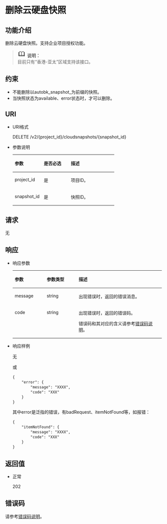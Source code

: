 # 删除云硬盘快照<a name="ZH-CN_TOPIC_0142374135"></a>

## 功能介绍<a name="section4805694511340"></a>

删除云硬盘快照。支持企业项目授权功能。

>![](public_sys-resources/icon-note.gif) **说明：**   
>目前只有“香港-亚太”区域支持该接口。  

## 约束<a name="section18631564103149"></a>

-   不能删除以autobk\_snapshot\_为前缀的快照。
-   当快照状态为available、error状态时，才可以删除。

## URI<a name="section268627411340"></a>

-   URI格式

    DELETE /v2/\{project\_id\}/cloudsnapshots/\{snapshot\_id\}

-   参数说明

    <a name="zh-cn_topic_0051408625_table5655293911340"></a>
    <table><thead align="left"><tr id="zh-cn_topic_0051408625_row4718979611340"><th class="cellrowborder" valign="top" width="28.57%" id="mcps1.1.4.1.1"><p id="zh-cn_topic_0051408625_p6427715211340"><a name="zh-cn_topic_0051408625_p6427715211340"></a><a name="zh-cn_topic_0051408625_p6427715211340"></a>参数</p>
    </th>
    <th class="cellrowborder" valign="top" width="26.529999999999998%" id="mcps1.1.4.1.2"><p id="zh-cn_topic_0051408625_p3906685711340"><a name="zh-cn_topic_0051408625_p3906685711340"></a><a name="zh-cn_topic_0051408625_p3906685711340"></a>是否必选</p>
    </th>
    <th class="cellrowborder" valign="top" width="44.9%" id="mcps1.1.4.1.3"><p id="zh-cn_topic_0051408625_p1029885411340"><a name="zh-cn_topic_0051408625_p1029885411340"></a><a name="zh-cn_topic_0051408625_p1029885411340"></a>描述</p>
    </th>
    </tr>
    </thead>
    <tbody><tr id="zh-cn_topic_0051408625_row2890086411340"><td class="cellrowborder" valign="top" width="28.57%" headers="mcps1.1.4.1.1 "><p id="zh-cn_topic_0051408625_p5926863811340"><a name="zh-cn_topic_0051408625_p5926863811340"></a><a name="zh-cn_topic_0051408625_p5926863811340"></a>project_id</p>
    </td>
    <td class="cellrowborder" valign="top" width="26.529999999999998%" headers="mcps1.1.4.1.2 "><p id="zh-cn_topic_0051408625_p3603037711340"><a name="zh-cn_topic_0051408625_p3603037711340"></a><a name="zh-cn_topic_0051408625_p3603037711340"></a>是</p>
    </td>
    <td class="cellrowborder" valign="top" width="44.9%" headers="mcps1.1.4.1.3 "><p id="zh-cn_topic_0051408625_p3277940011340"><a name="zh-cn_topic_0051408625_p3277940011340"></a><a name="zh-cn_topic_0051408625_p3277940011340"></a>项目ID。</p>
    </td>
    </tr>
    <tr id="zh-cn_topic_0051408625_row2657914711340"><td class="cellrowborder" valign="top" width="28.57%" headers="mcps1.1.4.1.1 "><p id="zh-cn_topic_0051408625_p542726811340"><a name="zh-cn_topic_0051408625_p542726811340"></a><a name="zh-cn_topic_0051408625_p542726811340"></a>snapshot_id</p>
    </td>
    <td class="cellrowborder" valign="top" width="26.529999999999998%" headers="mcps1.1.4.1.2 "><p id="zh-cn_topic_0051408625_p3695552511340"><a name="zh-cn_topic_0051408625_p3695552511340"></a><a name="zh-cn_topic_0051408625_p3695552511340"></a>是</p>
    </td>
    <td class="cellrowborder" valign="top" width="44.9%" headers="mcps1.1.4.1.3 "><p id="zh-cn_topic_0051408625_p4060754311340"><a name="zh-cn_topic_0051408625_p4060754311340"></a><a name="zh-cn_topic_0051408625_p4060754311340"></a>快照ID。</p>
    </td>
    </tr>
    </tbody>
    </table>


## 请求<a name="section87667311340"></a>

无

## 响应<a name="section5147449911340"></a>

-   响应参数

    <a name="zh-cn_topic_0051408625_table46654279102454"></a>
    <table><thead align="left"><tr id="zh-cn_topic_0051408625_row6664264102454"><th class="cellrowborder" valign="top" width="21.43%" id="mcps1.1.4.1.1"><p id="zh-cn_topic_0051408625_p2934472102454"><a name="zh-cn_topic_0051408625_p2934472102454"></a><a name="zh-cn_topic_0051408625_p2934472102454"></a>参数</p>
    </th>
    <th class="cellrowborder" valign="top" width="21.43%" id="mcps1.1.4.1.2"><p id="zh-cn_topic_0051408625_p1338569102927"><a name="zh-cn_topic_0051408625_p1338569102927"></a><a name="zh-cn_topic_0051408625_p1338569102927"></a>参数类型</p>
    </th>
    <th class="cellrowborder" valign="top" width="57.14%" id="mcps1.1.4.1.3"><p id="zh-cn_topic_0051408625_p23036595102454"><a name="zh-cn_topic_0051408625_p23036595102454"></a><a name="zh-cn_topic_0051408625_p23036595102454"></a>描述</p>
    </th>
    </tr>
    </thead>
    <tbody><tr id="zh-cn_topic_0051408625_row12419334102454"><td class="cellrowborder" valign="top" width="21.43%" headers="mcps1.1.4.1.1 "><p id="zh-cn_topic_0051408625_p66442012102454"><a name="zh-cn_topic_0051408625_p66442012102454"></a><a name="zh-cn_topic_0051408625_p66442012102454"></a>message</p>
    </td>
    <td class="cellrowborder" valign="top" width="21.43%" headers="mcps1.1.4.1.2 "><p id="zh-cn_topic_0051408625_p58201874102927"><a name="zh-cn_topic_0051408625_p58201874102927"></a><a name="zh-cn_topic_0051408625_p58201874102927"></a>string</p>
    </td>
    <td class="cellrowborder" valign="top" width="57.14%" headers="mcps1.1.4.1.3 "><p id="zh-cn_topic_0051408625_p9725329102454"><a name="zh-cn_topic_0051408625_p9725329102454"></a><a name="zh-cn_topic_0051408625_p9725329102454"></a>出现错误时，返回的错误消息。</p>
    </td>
    </tr>
    <tr id="zh-cn_topic_0051408625_row20419099102454"><td class="cellrowborder" valign="top" width="21.43%" headers="mcps1.1.4.1.1 "><p id="zh-cn_topic_0051408625_p43334338102454"><a name="zh-cn_topic_0051408625_p43334338102454"></a><a name="zh-cn_topic_0051408625_p43334338102454"></a>code</p>
    </td>
    <td class="cellrowborder" valign="top" width="21.43%" headers="mcps1.1.4.1.2 "><p id="zh-cn_topic_0051408625_p16731376102927"><a name="zh-cn_topic_0051408625_p16731376102927"></a><a name="zh-cn_topic_0051408625_p16731376102927"></a>string</p>
    </td>
    <td class="cellrowborder" valign="top" width="57.14%" headers="mcps1.1.4.1.3 "><p id="zh-cn_topic_0051408625_p29729347102454"><a name="zh-cn_topic_0051408625_p29729347102454"></a><a name="zh-cn_topic_0051408625_p29729347102454"></a>出现错误时，返回的错误码。</p>
    <p id="zh-cn_topic_0051408625_p66237533102454"><a name="zh-cn_topic_0051408625_p66237533102454"></a><a name="zh-cn_topic_0051408625_p66237533102454"></a>错误码和其对应的含义请参考<a href="错误码说明.md">错误码说明</a>。</p>
    </td>
    </tr>
    </tbody>
    </table>

-   响应样例

    无

    或

    ```
    {
        "error": {
            "message": "XXXX", 
            "code": "XXX"
        }
    }
    ```

    其中error是泛指的错误，有badRequest、itemNotFound等，如报错：

    ```
    {
        "itemNotFound": {
            "message": "XXXX", 
            "code": "XXX"
        }
    }
    ```


## 返回值<a name="section1751558211340"></a>

-   正常

    202


## 错误码<a name="section431317151242"></a>

请参考[错误码说明](错误码说明.md)。

